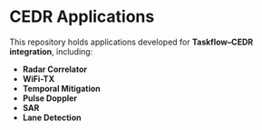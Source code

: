 # CEDR Applications

This repository holds applications developed for **Taskflow–CEDR integration**, including:

- **Radar Correlator**
- **WiFi-TX**
- **Temporal Mitigation**
- **Pulse Doppler**
- **SAR**
- **Lane Detection**